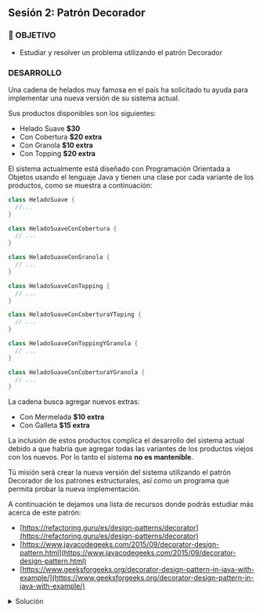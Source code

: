 ## Sesión 2: Patrón Decorador

### 🎯 OBJETIVO

- Estudiar y resolver un problema utilizando el patrón Decorador

### DESARROLLO

Una cadena de helados muy famosa en el país ha solicitado tu ayuda para implementar una nueva versión de su sistema actual. 

Sus productos disponibles son los siguientes:

- Helado Suave	**$30**
- Con Cobertura	**$20 extra**
- Con Granola 	**$10 extra**
- Con Topping	**$20 extra**

El sistema actualmente está diseñado con Programación Orientada a Objetos usando el lenguaje Java y tienen una clase por cada variante de los productos, como se muestra a continuación:

```java
class HeladoSuave {
  //...
}

class HeladoSuaveConCobertura {
  // ...
}

class HeladoSuaveConGranola {
  // ...
}

class HeladoSuaveConTopping {
  // ...
}

class HeladoSuaveConCoberturaYToping {
  // ...
}

class HeladoSuaveConToppingYGranola {
  // ...
}

class HeladoSuaveConCoberturaYGranola {
  // ...
}
```

La cadena busca agregar nuevos extras:

- Con Mermelada	**$10 extra**
- Con Galleta		**$15 extra**
 
La inclusión de estos productos complica el desarrollo del sistema actual debido a que habría que agregar todas las variantes de los productos viejos con los nuevos. Por lo tanto el sistema **no es mantenible**.

Tú misión será crear la nueva versión del sistema utilizando el patrón Decorador de los patrones estructurales, así como un programa que permita probar la nueva implementación.

A continuación te dejamos una lista de recursos donde podrás estudiar más acerca de este patrón:
- [https://refactoring.guru/es/design-patterns/decorator](https://refactoring.guru/es/design-patterns/decorator)
- [https://www.javacodegeeks.com/2015/09/decorator-design-pattern.html](https://www.javacodegeeks.com/2015/09/decorator-design-pattern.html)
- [https://www.geeksforgeeks.org/decorator-design-pattern-in-java-with-example/](https://www.geeksforgeeks.org/decorator-design-pattern-in-java-with-example/)


<details>
  <summary>Solución</summary>

  Comenzamos creando una interfaz llamada `Helado` que es la definición de nuestro producto base:

  ```java
  public interface Helado {
    public String getDescription();
    public int getPrice();
  }
  ```

  Ahora implementaremos el helado más sencillo que es el helado suave:

  ```java
  public class HeladoSuave implements Helado {
  
    @Override
    public String getDescription() {
      return "Helado Suave";
    }

    @Override
    public int getPrice() {
      return 30;
    }
  }
  ```

  A continuación implementaremos cada uno de los extras como un decorador:

  ```java
  public class CoberturaDecorator implements Helado {

    private Helado helado;

    public CoberturaDecorator(Helado helado) {
      this.helado = helado;
    }

    @Override
    public String getDescription() {
      return helado.getDescription() + ", con Cobertura extra";
    }

    @Override
    public int getPrice() {
      return helado.getPrice() + 20;
    }
  }
  ```

  ```java
  public class GalletaDecorator implements Helado {

    private Helado helado;

    public GalletaDecorator(Helado helado) {
      this.helado = helado;
    }

    @Override
    public String getDescription() {
      return helado.getDescription() + ", con Galleta extra";
    }

    @Override
    public int getPrice() {
      return helado.getPrice() + 15;
    }
  }
  ```

  ```java
  public class GranolaDecorator implements Helado {

    private Helado helado;

    public GranolaDecorator(Helado helado) {
      this.helado = helado;
    }

    @Override
    public String getDescription() {
      return helado.getDescription() + ", con Granola extra";
    }

    @Override
    public int getPrice() {
      return helado.getPrice() + 10;
    }
  }
  ```

  ```java
  public class MermeladaDecorator implements Helado {

    private Helado helado;

    public MermeladaDecorator(Helado helado) {
      this.helado = helado;
    }

    @Override
    public String getDescription() {
      return helado.getDescription() + ", con Mermelada extra";
    }

    @Override
    public int getPrice() {
      return helado.getPrice() + 10;
    }
  }
  ```

  ```java
  public class ToppingDecorator implements Helado {

    private Helado helado;

    public ToppingDecorator(Helado helado) {
      this.helado = helado;
    }

    @Override
    public String getDescription() {
      return helado.getDescription() + ", con Topping extra";
    }

    @Override
    public int getPrice() {
      return helado.getPrice() + 20;
    }
  }
  ```

  Por último implementaremos nuestra clase principal que simulará la compra de un helado con todos los extras:

  ```java
  public class Heladeria {

    public static void main(String [] args) {
      Helado suave = new HeladoSuave();

      suave = new CoberturaDecorator(suave);
      suave = new GranolaDecorator(suave);
      suave = new ToppingDecorator(suave);
      suave = new MermeladaDecorator(suave);
      suave = new GalletaDecorator(suave);

      System.out.println("[Ticket de compra]");
      System.out.println(suave.getDescription());
      System.out.println("$" + suave.getPrice());
    }
  }
  ```

  > 💡 *Nota: Recuerda que todos los ejemplos y retos de esta sesión utilizarán la misma configuración de Gradle, cambiando únicamente la clase principal del proyecto*

  ```groovy
  plugins {
    id 'application'
  }

  application {
    mainClass = "Heladeria"
  }
  ```
</details>